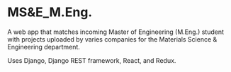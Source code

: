 # MS&E_M.Eng.

A web app that matches incoming Master of Engineering (M.Eng.) student with projects uploaded by varies companies for the Materials Science & Engineering department. 

Uses Django, Django REST framework, React, and Redux.
